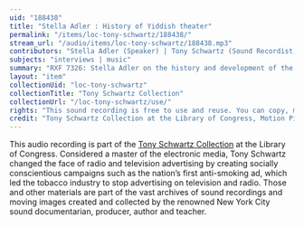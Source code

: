 ```yaml
---
uid: "188438"
title: "Stella Adler : History of Yiddish theater"
permalink: "/items/loc-tony-schwartz/188438/"
stream_url: "/audio/items/loc-tony-schwartz/188438.mp3"
contributors: "Stella Adler (Speaker) | Tony Schwartz (Sound Recordist)"
subjects: "interviews | music"
summary: "RXF 7326: Stella Adler on the history and development of the Yiddish Theater and on the Adlers (00:00)."
layout: "item"
collectionUid: "loc-tony-schwartz"
collectionTitle: "Tony Schwartz Collection"
collectionUrl: "/loc-tony-schwartz/use/"
rights: "This sound recording is free to use and reuse. You can copy, modify, distribute and perform the work, even for commercial purposes, all without asking permission. Attribution is recommended but not required."
credit: "Tony Schwartz Collection at the Library of Congress, Motion Picture, Broadcasting and Recorded Sound Division."
---
```


This audio recording is part of the [Tony Schwartz Collection](https://www.loc.gov/rr/record/schwartzcollection.html) at the Library of Congress. Considered a master of the electronic media, Tony Schwartz changed the face of radio and television advertising by creating socially conscientious campaigns such as the nation’s first anti-smoking ad, which led the tobacco industry to stop advertising on television and radio. Those and other materials are part of the vast archives of sound recordings and moving images created and collected by the renowned New York City sound documentarian, producer, author and teacher.